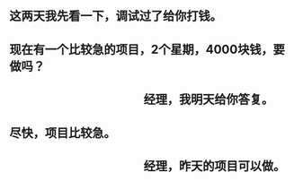 ## 这两天我先看一下，调试过了给你打钱。
## 现在有一个比较急的项目，2个星期，4000块钱，要做吗？
## &nbsp;&nbsp;&nbsp;&nbsp;&nbsp;&nbsp;&nbsp;&nbsp;&nbsp;&nbsp;&nbsp;&nbsp;&nbsp;&nbsp;&nbsp;&nbsp;&nbsp;&nbsp;&nbsp;&nbsp;&nbsp;&nbsp;&nbsp;&nbsp;&nbsp;&nbsp;&nbsp;&nbsp;&nbsp;&nbsp;&nbsp;&nbsp;&nbsp;&nbsp;&nbsp;&nbsp;&nbsp;&nbsp;&nbsp;&nbsp;&nbsp;&nbsp;&nbsp;&nbsp;&nbsp;&nbsp;&nbsp;&nbsp;经理，我明天给你答复。
## 尽快，项目比较急。
## &nbsp;&nbsp;&nbsp;&nbsp;&nbsp;&nbsp;&nbsp;&nbsp;&nbsp;&nbsp;&nbsp;&nbsp;&nbsp;&nbsp;&nbsp;&nbsp;&nbsp;&nbsp;&nbsp;&nbsp;&nbsp;&nbsp;&nbsp;&nbsp;&nbsp;&nbsp;&nbsp;&nbsp;&nbsp;&nbsp;&nbsp;&nbsp;&nbsp;&nbsp;&nbsp;&nbsp;&nbsp;&nbsp;&nbsp;&nbsp;&nbsp;&nbsp;&nbsp;&nbsp;&nbsp;&nbsp;&nbsp;&nbsp;经理，昨天的项目可以做。
